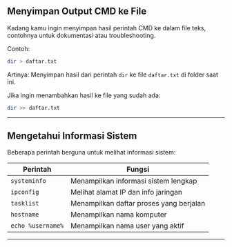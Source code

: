 ## Menyimpan Output CMD ke File

Kadang kamu ingin menyimpan hasil perintah CMD ke dalam file teks, contohnya untuk dokumentasi atau troubleshooting.

Contoh:

```bash
dir > daftar.txt
```

Artinya: Menyimpan hasil dari perintah `dir` ke file `daftar.txt` di folder saat ini.

Jika ingin menambahkan hasil ke file yang sudah ada:

```bash
dir >> daftar.txt
```

---

## Mengetahui Informasi Sistem

Beberapa perintah berguna untuk melihat informasi sistem:

| Perintah          | Fungsi                                  |
| ----------------- | --------------------------------------- |
| `systeminfo`      | Menampilkan informasi sistem lengkap    |
| `ipconfig`        | Melihat alamat IP dan info jaringan     |
| `tasklist`        | Menampilkan daftar proses yang berjalan |
| `hostname`        | Menampilkan nama komputer               |
| `echo %username%` | Menampilkan nama user yang aktif        |

---
